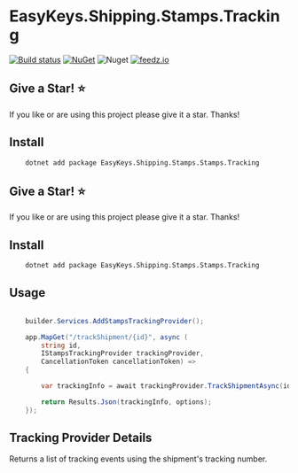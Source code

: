 
# EasyKeys.Shipping.Stamps.Tracking
[![Build status](https://ci.appveyor.com/api/projects/status/xp52rbpa9vmr1ck9?svg=true)](https://ci.appveyor.com/project/easykeys/easykeys-shipping)
[![NuGet](https://img.shields.io/nuget/v/EasyKeys.Shipping.Stamps.Tracking.svg)](https://www.nuget.org/packages?q=EasyKeys.Shipping.Stamps.Tracking)
![Nuget](https://img.shields.io/nuget/dt/EasyKeys.Shipping.Stamps.Tracking)
[![feedz.io](https://img.shields.io/badge/endpoint.svg?url=https://f.feedz.io/easykeys/core/shield/EasyKeys.Shipping.Stamps.Tracking/latest)](https://f.feedz.io/easykeys/core/packages/EasyKeys.Shipping.Stamps.Tracking/latest/download)

## Give a Star! :star:

If you like or are using this project please give it a star. Thanks!

## Install

```bash
    dotnet add package EasyKeys.Shipping.Stamps.Stamps.Tracking
```
## Give a Star! :star:

If you like or are using this project please give it a star. Thanks!

## Install

```bash
    dotnet add package EasyKeys.Shipping.Stamps.Stamps.Tracking
```
## Usage
```csharp

    builder.Services.AddStampsTrackingProvider();

    app.MapGet("/trackShipment/{id}", async (
        string id,
        IStampsTrackingProvider trackingProvider,
        CancellationToken cancellationToken) =>
    {

        var trackingInfo = await trackingProvider.TrackShipmentAsync(id, cancellationToken);

        return Results.Json(trackingInfo, options);
    });
```

## Tracking Provider Details

Returns a list of tracking events using the shipment's tracking number.


